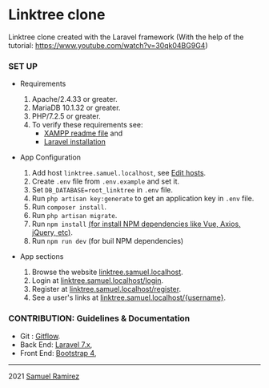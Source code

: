 # Linktree clone
 
Linktree clone created with the Laravel framework (With the help of the tutorial: https://www.youtube.com/watch?v=30qk04BG9G4)
 
 
### SET UP
* Requirements
	1. Apache/2.4.33 or greater.
	2. MariaDB 10.1.32 or greater.
	3. PHP/7.2.5 or greater.
    4. To verify these requirements see:
        * [XAMPP readme file](https://sourceforge.net/projects/xampp/files/XAMPP%20Windows/7.2.5/) and 
        * [Laravel installation](https://laravel.com/docs/7.x/installation)
  
* App Configuration
    1. Add host `linktree.samuel.localhost`,
        see [Edit hosts](https://dinahosting.com/ayuda/como-modificar-el-fichero-hosts).
    2. Create `.env` file from `.env.example` and set it.
    3. Set `DB_DATABASE=root_linktree` in `.env` file.
    4. Run `php artisan key:generate` to get an application key in `.env` file.
	5. Run `composer install`.
	6. Run `php artisan migrate`.
    7. Run `npm install` [(for install NPM dependencies like Vue, Axios, jQuery, etc)](https://laravel.com/docs/7.x/mix#installation).
    8. Run `npm run dev` (for buil NPM dependencies)


* App sections
    1. Browse the website [linktree.samuel.localhost](http://linktree.samuel.localhost).
    2. Login at [linktree.samuel.localhost/login](http://linktree.samuel.localhost/login).
    3. Register at [linktree.samuel.localhost/register](http://linktree.samuel.localhost/register).
    4. See a user's links at [linktree.samuel.localhost/{username}](http://linktree.samuel.localhost/{username}).
 
### CONTRIBUTION: Guidelines & Documentation
* Git :
    [Gitflow](http://nvie.com/posts/a-successful-git-branching-model).
* Back End:
    [Laravel 7.x](https://laravel.com/docs/7.x),
* Front End:
    [Bootstrap 4](https://getbootstrap.com/docs/4.0/getting-started/introduction),
 
***
 
2021 [Samuel Ramirez](https://github.com/Samvel24/)